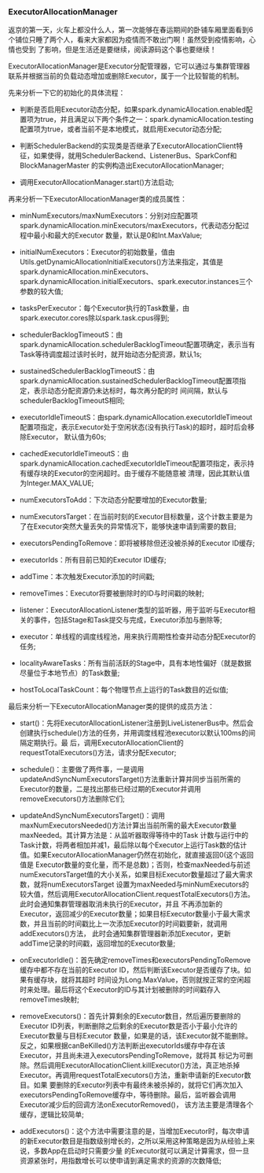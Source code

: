 ### ExecutorAllocationManager

返京的第一天，火车上都没什么人，第一次能够在春运期间的卧铺车厢里面看到6个铺位只睡了两个人，看来大家都因为疫情而不敢出门啊！虽然受到疫情影响，心情也受到
了影响，但是生活还是要继续，阅读源码这个事也要继续！

ExecutorAllocationManager是Executor分配管理器，它可以通过与集群管理器联系并根据当前的负载动态增加或删除Executor，属于一个比较智能的机制。

先来分析一下它的初始化的具体流程：
  * 判断是否启用Executor动态分配，如果spark.dynamicAllocation.enabled配置项为true，并且满足以下两个条件之一：spark.dynamicAllocation.testing
  配置项为true，或者当前不是本地模式，就启用Executor动态分配;

  * 判断SchedulerBackend的实现类是否继承了ExecutorAllocationClient特征，如果使得，就用SchedulerBackend、ListenerBus、SparkConf和BlockManagerMaster
  的实例构造出ExecutorAllocationManager;

  * 调用ExecutorAllocationManager.start()方法启动;

再来分析一下ExecutorAllocationManager类的成员属性：
  * minNumExecutors/maxNumExecutors：分别对应配置项spark.dynamicAllocation.minExecutors/maxExecutors，代表动态分配过程中最小和最大的Executor
  数量，默认是0和Int.MaxValue;

  * initialNumExecutors：Executor的初始数量，值由Utils.getDynamicAllocationInitialExecutors()方法来指定，其值是spark.dynamicAllocation.minExecutors、
  spark.dynamicAllocation.initialExecutors、spark.executor.instances三个参数的较大值;

  * tasksPerExecutor：每个Executor执行的Task数量，由spark.executor.cores除以spark.task.cpus得到;

  * schedulerBacklogTimeoutS：由spark.dynamicAllocation.schedulerBacklogTimeout配置项确定，表示当有Task等待调度超过该时长时，就开始动态分配资源，默认1s;

  * sustainedSchedulerBacklogTimeoutS：由spark.dynamicAllocation.sustainedSchedulerBacklogTimeout配置项指定，表示动态分配资源仍未达标时，每次再分配的时
  间间隔，默认与schedulerBacklogTimeoutS相同;

  * executorIdleTimeoutS：由spark.dynamicAllocation.executorIdleTimeout配置项指定，表示Executor处于空闲状态(没有执行Task)的超时，超时后会移除Executor，
  默认值为60s;

  * cachedExecutorIdleTimeoutS：由spark.dynamicAllocation.cachedExecutorIdleTimeout配置项指定，表示持有缓存块的Executor的空闲超时。由于缓存不能随意被
  清理，因此其默认值为Integer.MAX_VALUE;

  * numExecutorsToAdd：下次动态分配要增加的Executor数量;

  * numExecutorsTarget：在当前时刻的Executor目标数量，这个计数主要是为了在Executor突然大量丢失的异常情况下，能够快速申请到需要的数目;

  * executorsPendingToRemove：即将被移除但还没被杀掉的Executor ID缓存;

  * executorIds：所有目前已知的Executor ID缓存;

  * addTime：本次触发Executor添加的时间戳;

  * removeTimes：Executor将要被删除时的ID与时间戳的映射;

  * listener：ExecutorAllocationListener类型的监听器，用于监听与Executor相关的事件，包括Stage和Task提交与完成，Executor添加与删除等;

  * executor：单线程的调度线程池，用来执行周期性检查并动态分配Executor的任务;

  * localityAwareTasks：所有当前活跃的Stage中，具有本地性偏好（就是数据尽量位于本地节点）的Task数量;

  * hostToLocalTaskCount：每个物理节点上运行的Task数目的近似值;

最后来分析一下ExecutorAllocationManager类的提供的成员方法：
  * start()：先将ExecutorAllocationListener注册到LiveListenerBus中。然后会创建执行schedule()方法的任务，并用调度线程池executor以默认100ms的间隔定期执行。最
  后，调用ExecutorAllocationClient的requestTotalExecutors()方法，请求分配Executor;

  * schedule()：主要做了两件事，一是调用updateAndSyncNumExecutorsTarget()方法重新计算并同步当前所需的Executor的数量，二是找出那些已经过期的Executor并调用
  removeExecutors()方法删除它们;

  * updateAndSyncNumExecutorsTarget()：调用maxNumExecutorsNeeded()方法计算出当前所需的最大Executor数量maxNeeded。其计算方法是：从监听器取得等待中的Task
  计数与运行中的Task计数，将两者相加并减1，最后除以每个Executor上运行Task数的估计值。如果ExecutorAllocationManager仍然在初始化，就直接返回0(这个返回值是
  Executor数量的变化量，而不是总数)；否则，检查maxNeeded与前述numExecutorsTarget值的大小关系，如果目标Executor数量超过了最大需求数，就将numExecutorsTarget
  设置为maxNeeded与minNumExecutors的较大值，然后调用ExecutorAllocationClient.requestTotalExecutors()方法。此时会通知集群管理器取消未执行的Executor，并且
  不再添加新的Executor，返回减少的Executor数量；如果目标Executor数量小于最大需求数，并且当前的时间戳比上一次添加Executor的时间戳要新，就调用addExecutors()方法，
  此时会通知集群管理器新添加Executor，更新addTime记录的时间戳，返回增加的Executor数量;

  * onExecutorIdle()：首先确定removeTimes和executorsPendingToRemove缓存中都不存在当前的Executor ID，然后判断该Executor是否缓存了块。如果有缓存块，就将其超时
  时间设为Long.MaxValue，否则就按正常的空闲超时来处理。最后将这个Executor的ID与其计划被删除的时间戳存入removeTimes映射;

  * removeExecutors()：首先计算剩余的Executor数目，然后遍历要删除的Executor ID列表，判断删除之后剩余的Executor数是否小于最小允许的Executor数量与目标Executor
  数量，如果是的话，该Executor就不能删除。反之，如果根据canBeKilled()方法判断出executorIds缓存中存在该Executor，并且尚未进入executorsPendingToRemove，就将其
  标记为可删除。然后调用ExecutorAllocationClient.killExecutor()方法，真正地杀掉Executor。再调用requestTotalExecutors()方法，重新申请新的Executor数目。如果
  要删除的Executor列表中有最终未被杀掉的，就将它们再次加入executorsPendingToRemove缓存中，等待删除。最后，监听器会调用Executor减少后的回调方法onExecutorRemoved()，
  该方法主要是清理各个缓存，逻辑比较简单;

  * addExecutors()：这个方法中需要注意的是，当增加Executor时，每次申请的新Executor数目是指数级别增长的，之所以采用这种策略是因为从经验上来说，多数App在启动时只需要少量
  的Executor就可以满足计算需求，但一旦资源紧张时，用指数增长可以使申请到满足需求的资源的次数降低;